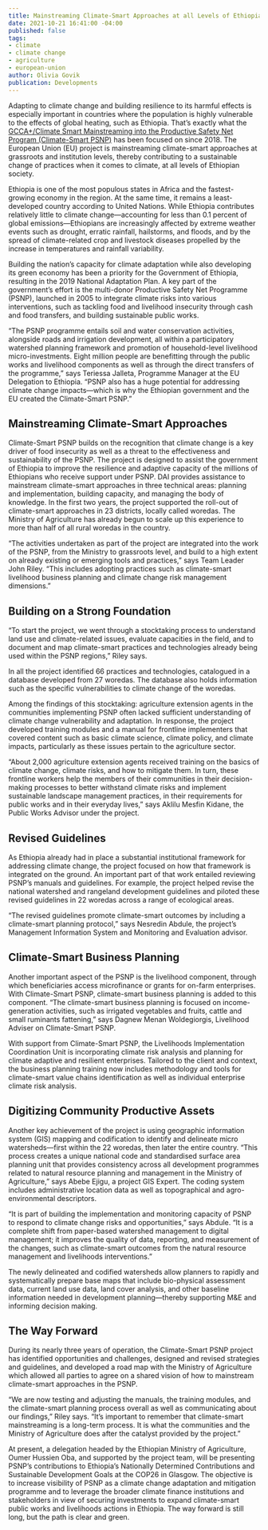 ```yaml
---
title: Mainstreaming Climate-Smart Approaches at all Levels of Ethiopian Society
date: 2021-10-21 16:41:00 -04:00
published: false
tags:
- climate
- climate change
- agriculture
- european-union
author: Olivia Govik
publication: Developments
---
```


Adapting to climate change and building resilience to its harmful effects is especially important in countries where the population is highly vulnerable to the effects of global heating, such as Ethiopia. That’s exactly what the [GCCA+/Climate Smart Mainstreaming into the Productive Safety Net Program (Climate-Smart PSNP)](https://www.dai.com/our-work/projects/ethiopia-technical-assistance-to-support-gcca-plus-mainstreaming-of-climate-smart-planning-and-implementation-approaches) has been focused on since 2018. The European Union (EU) project is mainstreaming climate-smart approaches at grassroots and institution levels, thereby contributing to a sustainable change of practices when it comes to climate, at all levels of Ethiopian society. 





Ethiopia is one of the most populous states in Africa and the fastest-growing economy in the region. At the same time, it remains a least-developed country according to United Nations. While Ethiopia contributes relatively little to climate change—accounting for less than 0.1 percent of global emissions—Ethiopians are increasingly affected by extreme weather events such as drought, erratic rainfall, hailstorms, and floods, and by the spread of climate-related crop and livestock diseases propelled by the increase in temperatures and rainfall variability. 

Building the nation’s capacity for climate adaptation while also developing its green economy has been a priority for the Government of Ethiopia, resulting in the 2019 National Adaptation Plan. A key part of the government’s effort is the multi-donor Productive Safety Net Programme (PSNP), launched in 2005 to integrate climate risks into various interventions, such as tackling food and livelihood insecurity through cash and food transfers, and building sustainable public works. 

“The PSNP programme entails soil and water conservation activities, alongside roads and irrigation development‚ all within a participatory watershed planning framework and promotion of household-level livelihood micro-investments. Eight million people are benefitting through the public works and livelihood components as well as through the direct transfers of the programme,” says Teriessa Jalleta, Programme Manager at the EU Delegation to Ethiopia. “PSNP also has a huge potential for addressing climate change impacts—which is why the Ethiopian government and the EU created the Climate-Smart PSNP.”

## Mainstreaming Climate-Smart Approaches

Climate-Smart PSNP builds on the recognition that climate change is a key driver of food insecurity as well as a threat to the effectiveness and sustainability of the PSNP. The project is designed to assist the government of Ethiopia to improve the resilience and adaptive capacity of the millions of Ethiopians who receive support under PSNP. DAI provides assistance to mainstream climate-smart approaches in three technical areas: planning and implementation, building capacity, and managing the body of knowledge. In the first two years, the project supported the roll-out of climate-smart approaches in 23 districts, locally called woredas. The Ministry of Agriculture has already begun to scale up this experience to more than half of all rural woredas in the country. 

“The activities undertaken as part of the project are integrated into the work of the PSNP, from the Ministry to grassroots level, and build to a high extent on already existing or emerging tools and practices,” says Team Leader John Riley. “This includes adopting practices such as climate-smart livelihood business planning and climate change risk management dimensions.”

## Building on a Strong Foundation

“To start the project, we went through a stocktaking process to understand land use and climate-related issues, evaluate capacities in the field, and to document and map climate-smart practices and technologies already being used within the PSNP regions,” Riley says.
 
In all the project identified 66 practices and technologies, catalogued in a database developed from 27 woredas. The database also holds information such as the specific vulnerabilities to climate change of the woredas. 
 
Among the findings of this stocktaking: agriculture extension agents in the communities implementing PSNP often lacked sufficient understanding of climate change vulnerability and adaptation. In response, the project developed training modules and a manual for frontline implementers that covered content such as basic climate science, climate policy, and climate impacts, particularly as these issues pertain to the agriculture sector. 

“About 2,000 agriculture extension agents received training on the basics of climate change, climate risks, and how to mitigate them. In turn, these frontline workers help the members of their communities in their decision-making processes to better withstand climate risks and implement sustainable landscape management practices, in their requirements for public works and in their everyday lives,” says Aklilu Mesfin Kidane, the Public Works Advisor under the project. 

## Revised Guidelines

As Ethiopia already had in place a substantial institutional framework for addressing climate change, the project focused on how that framework is integrated on the ground. An important part of that work entailed reviewing PSNP’s manuals and guidelines. For example, the project helped revise the national watershed and rangeland development guidelines and piloted these revised guidelines in 22 woredas across a range of ecological areas.

“The revised guidelines promote climate-smart outcomes by including a climate-smart planning protocol,” says Nesredin Abdule, the project’s Management Information System and Monitoring and Evaluation advisor. 

## Climate-Smart Business Planning
 
Another important aspect of the PSNP is the livelihood component, through which beneficiaries access microfinance or grants for on-farm enterprises. With Climate-Smart PSNP, climate-smart business planning is added to this component. “The climate-smart business planning is focused on income-generation activities, such as irrigated vegetables and fruits, cattle and small ruminants fattening,” says Dagnew Menan Woldegiorgis, Livelihood Adviser on Climate-Smart PSNP.

With support from Climate-Smart PSNP, the Livelihoods Implementation Coordination Unit is incorporating climate risk analysis and planning for climate adaptive and resilient enterprises. Tailored to the client and context, the business planning training now includes methodology and tools for climate-smart value chains identification as well as individual enterprise climate risk analysis. 

## Digitizing Community Productive Assets

Another key achievement of the project is using geographic information system (GIS) mapping and codification to identify and delineate micro watersheds—first within the 22 woredas, then later the entire country. “This process creates a unique national code and standardised surface area planning unit that provides consistency across all development programmes related to natural resource planning and management in the Ministry of Agriculture,” says Abebe Ejigu, a project GIS Expert. The coding system includes administrative location data as well as topographical and agro-environmental descriptors. 

“It is part of building the implementation and monitoring capacity of PSNP to respond to climate change risks and opportunities,” says Abdule. “It is a complete shift from paper-based watershed management to digital management; it improves the quality of data, reporting, and measurement of the changes, such as climate-smart outcomes from the natural resource management and livelihoods interventions.” 

The newly delineated and codified watersheds allow planners to rapidly and systematically prepare base maps that include bio-physical assessment data, current land use data, land cover analysis, and other baseline information needed in development planning—thereby supporting M&E and informing decision making. 

## The Way Forward

During its nearly three years of operation, the Climate-Smart PSNP project has identified opportunities and challenges, designed and revised strategies and guidelines, and developed a road map with the Ministry of Agriculture which allowed all parties to agree on a shared vision of how to mainstream climate-smart approaches in the PSNP.

“We are now testing and adjusting the manuals, the training modules, and the climate-smart planning process overall as well as communicating about our findings,” Riley says. “It’s important to remember that climate-smart mainstreaming is a long-term process. It is what the communities and the Ministry of Agriculture does after the catalyst provided by the project.”

At present, a delegation headed by the Ethiopian Ministry of Agriculture, Oumer Hussien Oba, and supported by the project team, will be presenting PSNP’s contributions to Ethiopia’s Nationally Determined Contributions and Sustainable Development Goals at the COP26 in Glasgow. The objective is to increase visibility of PSNP as a climate change adaptation and mitigation programme and to leverage the broader climate finance institutions and stakeholders in view of securing investments to expand climate-smart public works and livelihoods actions in Ethiopia. The way forward is still long, but the path is clear and green.